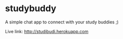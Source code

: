 # studybuddy
A simple chat app to connect with your study buddies ;) 






Live link: http://studibudi.herokuapp.com
